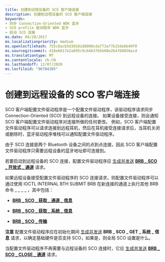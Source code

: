 ```yaml
---
title: 创建到远程设备的 SCO 客户端连接
description: 创建到远程设备的 SCO 客户端连接
keywords:
- 同步 Connection-Oriented WDK 蓝牙
- SCO profile 驱动程序 WDK 蓝牙
- 启动 SCO 连接
ms.date: 04/20/2017
ms.localizationpriority: medium
ms.openlocfilehash: 755c8acb5d30181d8090cda773a77b15de6b49f0
ms.sourcegitcommit: 418e6617e2a695c9cb4b37b5b60e264760858acd
ms.translationtype: MT
ms.contentlocale: zh-CN
ms.lasthandoff: 12/07/2020
ms.locfileid: "96784205"
---
```

# <a name="creating-a-sco-client-connection-to-a-remote-device"></a>创建到远程设备的 SCO 客户端连接


SCO 客户端配置文件驱动程序是一个配置文件驱动程序，该驱动程序请求同步 Connection-Oriented (SCO) 到远程设备的连接。 如果设备接受连接，则会通知 SCO 客户端配置文件驱动程序对连接所做的任何更改。 例如，SCO 客户端配置文件驱动程序可以请求连接到远程耳机，然后在耳机接受连接请求后，当耳机关闭或删除时，蓝牙驱动程序堆栈可以通知配置文件驱动程序。

由于 SCO 连接是两个 Bluetooth 设备之间的点到点连接，因此 SCO 客户端配置文件驱动程序只需要远程设备的蓝牙地址即可连接到。

若要启动到远程设备的 SCO 连接，配置文件驱动程序应 [生成并发送](building-and-sending-a-brb.md) [**BRB \_ SCO \_ 开放式 \_ 通道**](/previous-versions/ff536626(v=vs.85)) 请求。

如果远程设备接受配置文件驱动程序的 SCO 连接请求，则配置文件驱动程序可以通过使用 IOCTL INTERNAL BTH SUBMIT BRB 在新连接的通道上执行其他 BRB 命令 \_ \_ \_ \_ ，其中包括：

-   [**BRB \_ SCO \_ 获取 \_ 通道 \_ 信息**](/previous-versions/ff536624(v=vs.85))

-   [**BRB \_ SCO \_ 获取 \_ 系统 \_ 信息**](/previous-versions/ff536625(v=vs.85))

-   [**BRB \_ SCO \_ 传输**](/previous-versions/ff536629(v=vs.85))

**注意**  配置文件驱动程序应在初始化期间 [生成并发送](building-and-sending-a-brb.md) **BRB \_ SCO \_ GET \_ 系统 \_ 信息** 请求，以确定基础硬件是否支持 SCO，如果是，则全局 SCO 设置是什么。

 

当配置文件驱动程序不再需要与远程设备的 SCO 连接时，它应 [生成并发送](building-and-sending-a-brb.md) [**BRB \_ SCO \_ CLOSE \_ 通道**](/previous-versions/ff536622(v=vs.85)) 请求。

 

